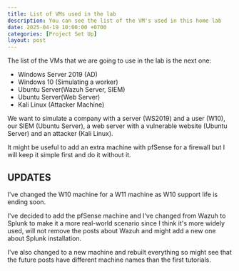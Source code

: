 ```yaml
---
title: List of VMs used in the lab
description: You can see the list of the VM's used in this home lab
date: 2025-04-19 10:00:00 +0700
categories: [Project Set Up]
layout: post
---
```


The list of the VMs that we are going to use in the lab is the next one:

- Windows Server 2019 (AD)
- Windows 10 (Simulating a worker)
- Ubuntu Server(Wazuh Server, SIEM)
- Ubuntu Server(Web Server)
- Kali Linux (Attacker Machine)

We want to simulate a company with a server (WS2019) and a user (W10), our SIEM (Ubuntu Server), a web server with a vulnerable website (Ubuntu Server) and an attacker (Kali Linux).

It might be useful to add an extra machine with pfSense for a firewall but I will keep it simple first and do it without it.

## UPDATES

I've changed the W10 machine for a W11 machine as W10 support life is ending soon.

I've decided to add the pfSense machine and I've changed from Wazuh to Splunk to make it a more real-world scenario since I think it's more widely used, will not remove the posts about Wazuh and might add a new one about Splunk installation.

I've also changed to a new machine and rebuilt everything so might see that the future posts have different machine names than the first tutorials.